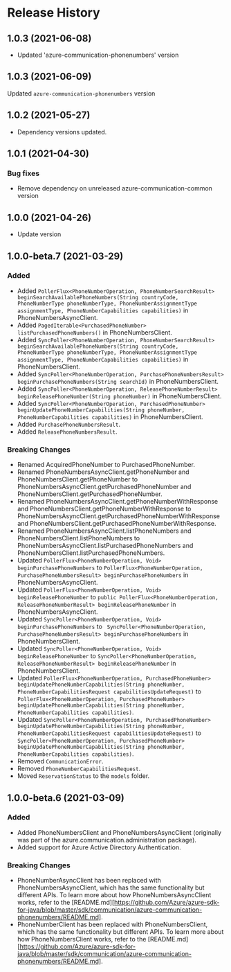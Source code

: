 # Release History

## 1.0.3 (2021-06-08)
- Updated 'azure-communication-phonenumbers' version


## 1.0.3 (2021-06-09)
Updated `azure-communication-phonenumbers` version

## 1.0.2 (2021-05-27)
- Dependency versions updated.

## 1.0.1 (2021-04-30)
### Bug fixes
- Remove dependency on unreleased azure-communication-common version

## 1.0.0 (2021-04-26)
- Update version

## 1.0.0-beta.7 (2021-03-29)
### Added
- Added `PollerFlux<PhoneNumberOperation, PhoneNumberSearchResult> beginSearchAvailablePhoneNumbers(String countryCode, PhoneNumberType phoneNumberType, PhoneNumberAssignmentType assignmentType, PhoneNumberCapabilities capabilities)` in PhoneNumbersAsyncClient.
- Added `PagedIterable<PurchasedPhoneNumber> listPurchasedPhoneNumbers()` in PhoneNumbersClient.
- Added `SyncPoller<PhoneNumberOperation, PhoneNumberSearchResult> beginSearchAvailablePhoneNumbers(String countryCode, PhoneNumberType phoneNumberType, PhoneNumberAssignmentType assignmentType, PhoneNumberCapabilities capabilities)` in PhoneNumbersClient.
- Added `SyncPoller<PhoneNumberOperation, PurchasePhoneNumbersResult> beginPurchasePhoneNumbers(String searchId)` in PhoneNumbersClient.
- Added `SyncPoller<PhoneNumberOperation, ReleasePhoneNumberResult> beginReleasePhoneNumber(String phoneNumber)` in PhoneNumbersClient.
- Added `SyncPoller<PhoneNumberOperation, PurchasedPhoneNumber> beginUpdatePhoneNumberCapabilities(String phoneNumber, PhoneNumberCapabilities capabilities)` in PhoneNumbersClient.
- Added `PurchasePhoneNumbersResult`.
- Added `ReleasePhoneNumbersResult`.

### Breaking Changes
- Renamed AcquiredPhoneNumber to PurchasedPhoneNumber.
- Renamed PhoneNumbersAsyncClient.getPhoneNumber and PhoneNumbersClient.getPhoneNumber to PhoneNumbersAsyncClient.getPurchasedPhoneNumber and PhoneNumbersClient.getPurchasedPhoneNumber.
- Renamed PhoneNumbersAsyncClient.getPhoneNumberWithResponse and PhoneNumbersClient.getPhoneNumberWithResponse to
PhoneNumbersAsyncClient.getPurchasedPhoneNumberWithResponse and PhoneNumbersClient.getPurchasedPhoneNumberWithResponse.
- Renamed PhoneNumbersAsyncClient.listPhoneNumbers and PhoneNumbersClient.listPhoneNumbers to PhoneNumbersAsyncClient.listPurchasedPhoneNumbers and PhoneNumbersClient.listPurchasedPhoneNumbers.
- Updated `PollerFlux<PhoneNumberOperation, Void> beginPurchasePhoneNumbers` to `PollerFlux<PhoneNumberOperation, PurchasePhoneNumbersResult> beginPurchasePhoneNumbers` in PhoneNumbersAsyncClient.
- Updated `PollerFlux<PhoneNumberOperation, Void> beginReleasePhoneNumber` to `public PollerFlux<PhoneNumberOperation, ReleasePhoneNumberResult> beginReleasePhoneNumber` in PhoneNumbersAsyncClient.
- Updated `SyncPoller<PhoneNumberOperation, Void> beginPurchasePhoneNumbers` to ` SyncPoller<PhoneNumberOperation, PurchasePhoneNumbersResult> beginPurchasePhoneNumbers` in PhoneNumbersClient.
- Updated `SyncPoller<PhoneNumberOperation, Void> beginReleasePhoneNumber` to `SyncPoller<PhoneNumberOperation, ReleasePhoneNumberResult> beginReleasePhoneNumber` in PhoneNumbersClient.
- Updated `PollerFlux<PhoneNumberOperation, PurchasedPhoneNumber> beginUpdatePhoneNumberCapabilities(String phoneNumber, PhoneNumberCapabilitiesRequest capabilitiesUpdateRequest)` to `PollerFlux<PhoneNumberOperation, PurchasedPhoneNumber> beginUpdatePhoneNumberCapabilities(String phoneNumber, PhoneNumberCapabilities capabilities)`.
- Updated `SyncPoller<PhoneNumberOperation, PurchasedPhoneNumber> beginUpdatePhoneNumberCapabilities(String phoneNumber, PhoneNumberCapabilitiesRequest capabilitiesUpdateRequest)` to `SyncPoller<PhoneNumberOperation, PurchasedPhoneNumber> beginUpdatePhoneNumberCapabilities(String phoneNumber, PhoneNumberCapabilities capabilities)`.
- Removed `CommunicationError`.
- Removed `PhoneNumberCapabilitiesRequest`.
- Moved `ReservationStatus` to the `models` folder.

## 1.0.0-beta.6 (2021-03-09)
### Added
- Added PhoneNumbersClient and PhoneNumbersAsyncClient (originally was part of the azure.communication.administration package).
- Added support for Azure Active Directory Authentication.

### Breaking Changes
- PhoneNumberAsyncClient has been replaced with PhoneNumbersAsyncClient, which has the same functionality but different APIs. To learn more about how PhoneNumbersAsyncClient works, refer to the [README.md][https://github.com/Azure/azure-sdk-for-java/blob/master/sdk/communication/azure-communication-phonenumbers/README.md].
- PhoneNumberClient has been replaced with PhoneNumbersClient, which has the same functionality but different APIs. To learn more about how PhoneNumbersClient works, refer to the [README.md][https://github.com/Azure/azure-sdk-for-java/blob/master/sdk/communication/azure-communication-phonenumbers/README.md].


